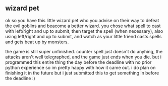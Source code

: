 ## wizard pet
ok so you have this little wizard pet who you advise on their way to defeat the evil goblins and beacome a better wizard.
you chose what spell to cast with left/right and up to submit, then target the spell (when necessary), also using left/right
and up to submit, and watch as your little friend casts spells and gets beat up by monsters.

the game is still super unfinished. counter spell just doesn't do anyhing, the attacks aren't well telegraphed, and the game 
just ends when you die. but i programmed this entire thing the day before the deadline with no prior python experience so im 
pretty happy with how it came out. i do plan on finishing it in the future but i just submitted this to get something in before
the deadline :)
